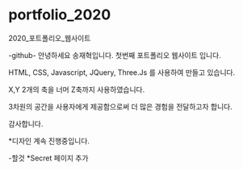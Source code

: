 # portfolio_2020
2020_포트폴리오_웹사이트

-github-
안녕하세요 송재혁입니다.
첫번째 포트폴리오 웹사이트 입니다.

HTML, CSS, Javascript, JQuery, Three.Js 를 사용하여 만들고 있습니다.

X,Y 2개의 축을 너머 Z축까지 사용하였습니다.

3차원의 공간을 사용자에게 제공함으로써 더 많은 경험을 전달하고자 합니다.

감사합니다.





*디자인 계속 진행중입니다.

-할것
*Secret 페이지 추가